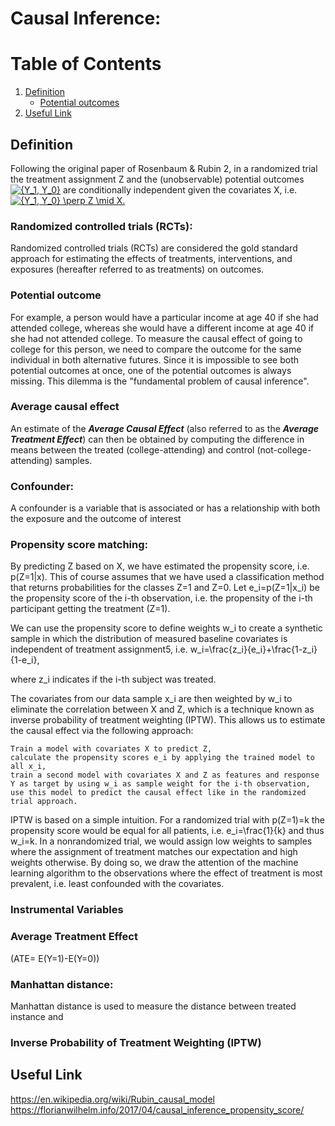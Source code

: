 # Causal Inference:
# Table of Contents
1. [Definition](#definition)
	* [Potential outcomes](#potential)
2. [Useful Link](#link)

## Definition <a name="definition"></a>

Following the original paper of Rosenbaum & Rubin 2, in a randomized trial the treatment assignment Z and the (unobservable) potential outcomes <a href="https://www.codecogs.com/eqnedit.php?latex={Y_1,&space;Y_0}" target="_blank"><img src="https://latex.codecogs.com/gif.latex?{Y_1,&space;Y_0}" title="{Y_1, Y_0}" /></a> are conditionally independent given the covariates X, i.e. <a href="https://www.codecogs.com/eqnedit.php?latex={Y_1,&space;Y_0}&space;\perp&space;Z&space;\mid&space;X." target="_blank"><img src="https://latex.codecogs.com/gif.latex?{Y_1,&space;Y_0}&space;\perp&space;Z&space;\mid&space;X." title="{Y_1, Y_0} \perp Z \mid X." /></a>


### Randomized controlled trials (RCTs):
Randomized controlled trials (RCTs) are considered the gold standard approach for estimating the effects of treatments, interventions, and exposures (hereafter referred to as treatments) on outcomes.

### Potential outcome <a name="potential"></a>
For example, a person would have a particular income at age 40 if she had attended college, whereas she would have a different income at age 40 if she had not attended college. To measure the causal effect of going to college for this person, we need to compare the outcome for the same individual in both alternative futures. Since it is impossible to see both potential outcomes at once, one of the potential outcomes is always missing. This dilemma is the "fundamental problem of causal inference". 

### Average causal effect
An estimate of the ***Average Causal Effect*** (also referred to as the ***Average Treatment Effect***) can then be obtained by computing the difference in means between the treated (college-attending) and control (not-college-attending) samples. 

### Confounder:
A confounder is a variable that is associated or has a relationship with both the exposure and the outcome of interest
### Propensity score matching: 
By predicting Z based on X, we have estimated the propensity score, i.e. p(Z=1|x). This of course assumes that we have used a classification method that returns probabilities for the classes Z=1 and Z=0. Let e_i=p(Z=1|x_i) be the propensity score of the i-th observation, i.e. the propensity of the i-th participant getting the treatment (Z=1).

We can use the propensity score to define weights w_i to create a synthetic sample in which the distribution of measured baseline covariates is independent of treatment assignment5, i.e.
w_i=\frac{z_i}{e_i}+\frac{1-z_i}{1-e_i},

where z_i indicates if the i-th subject was treated.

The covariates from our data sample x_i are then weighted by w_i to eliminate the correlation between X and Z, which is a technique known as inverse probability of treatment weighting (IPTW). This allows us to estimate the causal effect via the following approach:

    Train a model with covariates X to predict Z,
    calculate the propensity scores e_i by applying the trained model to all x_i,
    train a second model with covariates X and Z as features and response Y as target by using w_i as sample weight for the i-th observation,
    use this model to predict the causal effect like in the randomized trial approach.

IPTW is based on a simple intuition. For a randomized trial with p(Z=1)=k the propensity score would be equal for all patients, i.e. e_i=\frac{1}{k} and thus w_i=k. In a nonrandomized trial, we would assign low weights to samples where the assignment of treatment matches our expectation and high weights otherwise. By doing so, we draw the attention of the machine learning algorithm to the observations where the effect of treatment is most prevalent, i.e. least confounded with the covariates.


### Instrumental Variables

### Average Treatment Effect 
(ATE= E(Y=1)-E(Y=0))

### Manhattan distance:
Manhattan distance is used to measure the distance between treated instance and 

### Inverse Probability of Treatment Weighting (IPTW)

## Useful Link <a name="link"></a>
https://en.wikipedia.org/wiki/Rubin_causal_model
https://florianwilhelm.info/2017/04/causal_inference_propensity_score/
